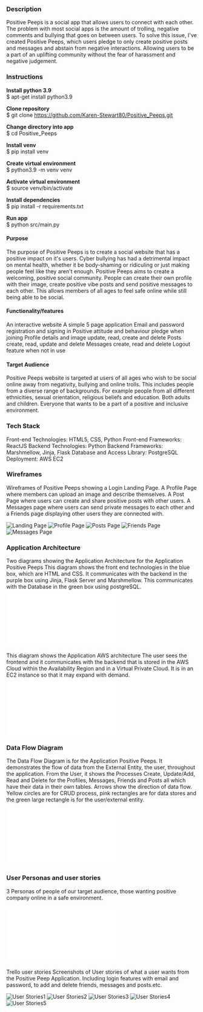 ### Description

Positive Peeps is a social app that allows users to connect with each other. The problem with most social apps is the amount of trolling, negative comments and bullying that goes on between users. To solve this issue, I've created Positive Peeps, which users pledge to only create positive posts and messages and abstain from negative interactions. Allowing users to be a part of an uplifting community without the fear of harassment and negative judgement.

 ### Instructions

**Install python 3.9**\
$ apt-get install python3.9

**Clone repository**\
$ git clone https://github.com/Karen-Stewart80/Positive_Peeps.git

**Change directory into app**\
$ cd Positive_Peeps

**Install venv**\
$ pip install venv

**Create virtual environment**\
$ python3.9 -m venv venv

**Activate virtual environment**\
$ source venv/bin/activate

**Install dependencies**\
$ pip install -r requirements.txt

**Run app**\
$ python src/main.py

#### Purpose

The purpose of Positive Peeps is to create a social website that has a positive impact on it's users. Cyber bullying has had a detrimental impact on mental health, whether it be body-shaming or ridiculing or just making people feel like they aren't enough. Positive Peeps aims to create a welcoming, positive social community. People can  create  their own profile with their image, create positive vibe posts and send positive messages to each other. This allows members of all ages to feel safe online while still being able to be social.

#### Functionality/features

An interactive website 
A simple 5 page application
Email and password registration and signing in
Positive attitude and behaviour pledge when joining
Profile details and image update, read, create and delete
Posts create, read, update and delete
Messages create, read and delete
Logout feature when not in use

#### Target Audience

Positive Peeps website is targeted at users of all ages who wish to be social online away from negativity, bullying and online trolls. This includes people from a diverse range of backgrounds. For example people from all different ethnicities, sexual orientation, religious beliefs and education. Both adults and children. Everyone that wants to be a part of a positive and inclusive environment.

### Tech Stack

Front-end Technologies: HTML5, CSS, Python
Front-end Frameworks: ReactJS
Backend Technologies: Python
Backend Frameworks: Marshmellow, Jinja, Flask 
Database and Access Library: PostgreSQL
Deployment: AWS EC2


### Wireframes

Wireframes of Positive Peeps showing a Login Landing Page. A Profile Page where members can upload an image and describe themselves. A Post Page where users can create and share positive posts with other users. A Messages page where users can send private messages to each other and a Friends page displaying other users  they are connected with.

![Landing Page](docs/wireframes/Landing_wireframe.png)
![Profile Page](docs/wireframes/Profile_wireframe.png)
![Posts Page](docs/wireframes/Posts_wireframe.png)
![Friends Page](docs/wireframes/Friends_wireframe.png)
![Messages Page](docs/wireframes/Messages_wireframe.png)

### Application Architecture

Two diagrams showing the Application Architecture for the Application Positive Peeps 
This diagram shows the front end technologies in the blue box, which are HTML and CSS. It communicates with the backend in the purple box using Jinja, Flask Server  and Marshmellow. This communicates with the Database in the green box using postgreSQL.
![App Architecture](docs/app_architecture_diagram.pdf)

This diagram shows the Application AWS architecture
The user sees the frontend and it communicates with the backend that is stored in the AWS Cloud within the Availability Region and in a Virtual Private Cloud. It is in an EC2 instance so that it may expand with demand.
![AWS Architecture](docs/aws_architecture.pdf) 

### Data Flow Diagram

The Data Flow Diagram is for the Application Positive Peeps.
It demonstrates the flow of data from the External Entity, the user, throughout the application. From the User, it shows the Processes Create, Update/Add, Read and Delete for the Profiles, Messages, Friends and Posts all which have their data in their own tables. Arrows show the direction of data flow. Yellow circles are for CRUD process, pink rectangles are for data stores and the green large rectangle is for the user/external entity.

![Data Flow Diagram](docs/data_flow_diagram.pdf) 

### User Personas and user stories

3 Personas of people of our target audience, those wanting positive company online in a safe environment.

![User Personas](docs/user_personas.pdf)

Trello user stories
Screenshots of User stories of what a user wants from the Positive Peep Application. Including login features with email and password, to add and delete friends, messages and posts.etc.

![User Stories1](docs/trello_user_stories/user_story1.png)
![User Stories2](docs/trello_user_stories/user_story2.png)
![User Stories3](docs/trello_user_stories/user_story3.png)
![User Stories4](docs/trello_user_stories/user_story4.png)
![User Stories5](docs/trello_user_stories/user_story5.png)






